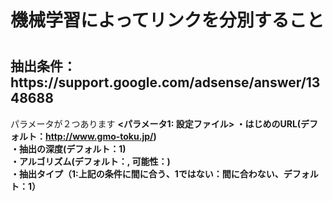 <h1>機械学習によってリンクを分別すること<h1>
<h2>抽出条件： https://support.google.com/adsense/answer/1348688</h2>

パラメータが２つあります
<b><パラメータ1: 設定ファイル><b>
・はじめのURL(デフォルト：http://www.gmo-toku.jp/)  
・抽出の深度(デフォルト：1)  
・アルゴリズム(デフォルト：, 可能性：)  
・抽出タイプ（1:上記の条件に間に合う、1ではない：間に合わない、デフォルト：1）  